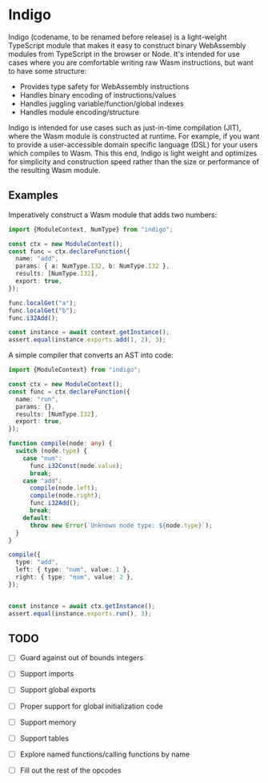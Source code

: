 # Indigo

Indigo (codename, to be renamed before release) is a light-weight TypeScript
module that makes it easy to construct binary WebAssembly modules from
TypeScript in the browser or Node. It's intended for use cases where you are
comfortable writing raw Wasm instructions, but want to have some structure:

- Provides type safety for WebAssembly instructions
- Handles binary encoding of instructions/values
- Handles juggling variable/function/global indexes
- Handles module encoding/structure

Indigo is intended for use cases such as just-in-time compilation (JIT), where
the Wasm module is constructed at runtime. For example, if you want to provide a
user-accessible domain specific language (DSL) for your users which compiles to
Wasm. This this end, Indigo is light weight and optimizes for simplicity and
construction speed rather than the size or performance of the resulting Wasm
module.

## Examples

Imperatively construct a Wasm module that adds two numbers:

```ts
import {ModuleContext, NumType} from "indigo";

const ctx = new ModuleContext();
const func = ctx.declareFunction({
  name: "add",
  params: { a: NumType.I32, b: NumType.I32 },
  results: [NumType.I32],
  export: true,
});

func.localGet("a");
func.localGet("b");
func.i32Add();

const instance = await context.getInstance();
assert.equal(instance.exports.add(1, 2), 3);
```

A simple compiler that converts an AST into code:

```ts
import {ModuleContext} from "indigo";

const ctx = new ModuleContext();
const func = ctx.declareFunction({
  name: "run",
  params: {},
  results: [NumType.I32],
  export: true,
});

function compile(node: any) {
  switch (node.type) {
    case "num":
      func.i32Const(node.value);
      break;
    case "add":
      compile(node.left);
      compile(node.right);
      func.i32Add();
      break;
    default:
      throw new Error(`Unknown node type: ${node.type}`);
  }
}

compile({
  type: "add",
  left: { type: "num", value: 1 },
  right: { type: "num", value: 2 },
});


const instance = await ctx.getInstance();
assert.equal(instance.exports.run(), 3);
```

## TODO

- [ ] Guard against out of bounds integers
- [ ] Support imports
- [ ] Support global exports
- [ ] Proper support for global initialization code
- [ ] Support memory
- [ ] Support tables
- [ ] Explore named functions/calling functions by name
- [ ] Fill out the rest of the opcodes


